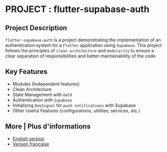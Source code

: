 # PROJECT : flutter-supabase-auth

## Project Description

`flutter-supabase-auth` is a project demonstrating the implementation of an authentication system for a `Flutter` application using `Supabase`. This project follows the principles of `clean architecture` and `modularity` to ensure a clear separation of responsibilities and better maintainability of the code.

## Key Features
  - Modules (Independent features)
  - Clean Architecture
  - State Management with `GetX`
  - Authentication with `Supabase`
  - Initializing `OneSignal` for `push notifications` with Supabase
  - Other Useful Features (configurations, utilities, services, etc.)

## More | Plus d'informations

- [English version](README_EN.md)
- [Version française](README_FR.md)
